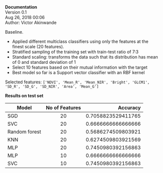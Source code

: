 
**Documentation**\
Version 0.1 \
Aug 26, 2018 00:06 \
Author: Victor Akinwande 

Baseline. 

- Applied different multiclass classifiers using only the features at the finest scale (20 features).
- Stratified sampling of the training set with train-test ratio of 7:3
- Standard scaling: transforms the data such that its distribution has mean of 0 and standard deviation of 1
- Select 10 features based on their mutual information with the target
- Best model so far is a Support vector classifier with an RBF kernel

Selected features: `['NDVI', 'Mean_R', 'Mean_NIR', 'Bright', 'GLCM1', 'SD_R', 'SD_G', 'SD_NIR', 'Area', 'Mean_G']`


**Results on test set**

| Model        | No of Features          | Accuracy  |
| ------------- |:-------------:| -----:|
| SGD     | 20 | 0.7058823529411765 |
| SVC      | 20      |   0.6666666666666666 |
| Random forest | 20 |   0.5686274509803921  |
| KNN | 20 | 0.6274509803921569 |
| MLP | 20 | 0.7450980392156863 |
| MLP | 10 | 0.6666666666666666 |
| SVC | 10 | 0.7450980392156863 |

